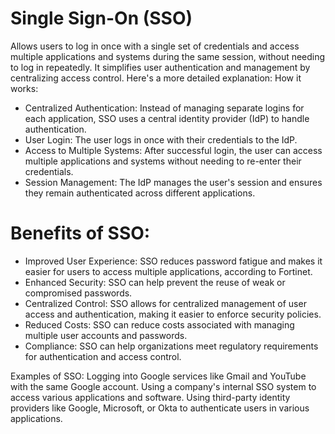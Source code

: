 # Single Sign-On (SSO)
 Allows users to log in once with a single set of credentials and access multiple applications and systems during the same session, without needing to log in repeatedly. It simplifies user authentication and management by centralizing access control. 
Here's a more detailed explanation:
How it works:

- Centralized Authentication:
Instead of managing separate logins for each application, SSO uses a central identity provider (IdP) to handle authentication. 
- User Login:
The user logs in once with their credentials to the IdP. 
- Access to Multiple Systems:
After successful login, the user can access multiple applications and systems without needing to re-enter their credentials. 
- Session Management:
The IdP manages the user's session and ensures they remain authenticated across different applications. 

# Benefits of SSO:
- Improved User Experience:
SSO reduces password fatigue and makes it easier for users to access multiple applications, according to Fortinet. 
- Enhanced Security:
SSO can help prevent the reuse of weak or compromised passwords. 
- Centralized Control:
SSO allows for centralized management of user access and authentication, making it easier to enforce security policies. 
- Reduced Costs:
SSO can reduce costs associated with managing multiple user accounts and passwords. 
- Compliance:
SSO can help organizations meet regulatory requirements for authentication and access control. 

Examples of SSO:
Logging into Google services like Gmail and YouTube with the same Google account. 
Using a company's internal SSO system to access various applications and software. 
Using third-party identity providers like Google, Microsoft, or Okta to authenticate users in various applications. 